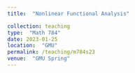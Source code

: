```yaml
---
title:  "Nonlinear Functional Analysis"

collection: teaching
type:  "Math 784"
date: 2023-01-25
location:  "GMU"
permalink: /teaching/m784s23
venue:  "GMU Spring"
---
```

